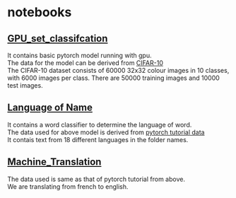 # notebooks

## [GPU_set_classifcation](GPU_set_classification.ipynb) <br/>
It contains basic pytorch model running with gpu.<br/>
The data for the model can be derived from [CIFAR-10](https://www.cs.toronto.edu/~kriz/cifar-10-python.tar.gz)<br/>
The CIFAR-10 dataset consists of 60000 32x32 colour images in 10 classes, with 6000 images per class. There are 50000 training images and 10000 test images.<br/>
## [Language of Name](Lang_from_word.ipynb) <br/>
It contains a word classifier to determine the language of word.<br/>
The data used for above model is derived from [pytorch tutorial data](https://download.pytorch.org/tutorial/data.zip)<br/>
It contais text from 18 different languages in the folder names.
## [Machine_Translation](Machine_Translation.ipynb) <br/>
The data used is same as that of pytorch tutorial from above.<br/>
We are translating from french to english.
